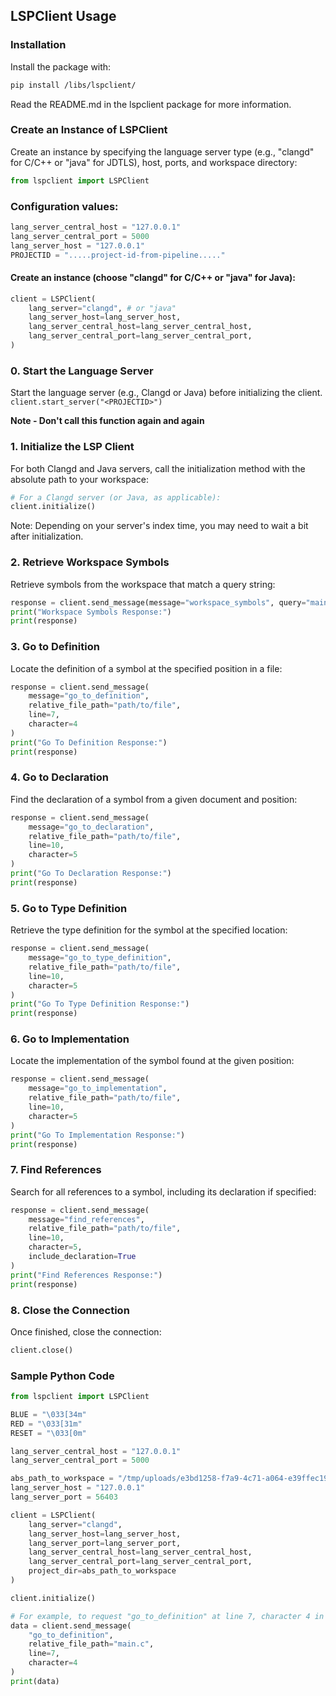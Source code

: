## LSPClient Usage

### Installation
Install the package with:

```bash
pip install /libs/lspclient/
```
Read the README.md in the lspclient package for more information.

### Create an Instance of LSPClient
Create an instance by specifying the language server type (e.g., "clangd" for C/C++ or "java" for JDTLS), host, ports, and workspace directory:

```python
from lspclient import LSPClient
```

### Configuration values:
```python
lang_server_central_host = "127.0.0.1"
lang_server_central_port = 5000
lang_server_host = "127.0.0.1"
PROJECTID = ".....project-id-from-pipeline....."
```

#### Create an instance (choose "clangd" for C/C++ or "java" for Java):
```python
client = LSPClient(
    lang_server="clangd", # or "java"
    lang_server_host=lang_server_host, 
    lang_server_central_host=lang_server_central_host,
    lang_server_central_port=lang_server_central_port,
)
```

### 0. Start the Language Server
Start the language server (e.g., Clangd or Java) before initializing the client.
`client.start_server("<PROJECTID>")`

**Note - Don't call this function again and again**


### 1. Initialize the LSP Client
For both Clangd and Java servers, call the initialization method with the absolute path to your workspace:

```python
# For a Clangd server (or Java, as applicable):
client.initialize()
```
Note: Depending on your server's index time, you may need to wait a bit after initialization.

### 2. Retrieve Workspace Symbols

Retrieve symbols from the workspace that match a query string:

```python
response = client.send_message(message="workspace_symbols", query="main")
print("Workspace Symbols Response:")
print(response)
```

### 3. Go to Definition
Locate the definition of a symbol at the specified position in a file:

```python
response = client.send_message(
    message="go_to_definition",
    relative_file_path="path/to/file",
    line=7,
    character=4
)
print("Go To Definition Response:")
print(response)
```

### 4. Go to Declaration
Find the declaration of a symbol from a given document and position:

```python
response = client.send_message(
    message="go_to_declaration",
    relative_file_path="path/to/file",
    line=10,
    character=5
)
print("Go To Declaration Response:")
print(response)
```

### 5. Go to Type Definition
Retrieve the type definition for the symbol at the specified location:

```python
response = client.send_message(
    message="go_to_type_definition",
    relative_file_path="path/to/file",
    line=10,
    character=5
)
print("Go To Type Definition Response:")
print(response)
```

### 6. Go to Implementation
Locate the implementation of the symbol found at the given position:

```python
response = client.send_message(
    message="go_to_implementation",
    relative_file_path="path/to/file",
    line=10,
    character=5
)
print("Go To Implementation Response:")
print(response)
```

### 7. Find References
Search for all references to a symbol, including its declaration if specified:

```python
response = client.send_message(
    message="find_references",
    relative_file_path="path/to/file",
    line=10,
    character=5,
    include_declaration=True
)
print("Find References Response:")
print(response)
```
### 8. Close the Connection
Once finished, close the connection:

```python
client.close()
``` 

### Sample Python Code
```python
from lspclient import LSPClient

BLUE = "\033[34m"
RED = "\033[31m"
RESET = "\033[0m"

lang_server_central_host = "127.0.0.1"
lang_server_central_port = 5000

abs_path_to_workspace = "/tmp/uploads/e3bd1258-f7a9-4c71-a064-e39ffec19bc1/Simple_CMake_Project"
lang_server_host = "127.0.0.1"
lang_server_port = 56403

client = LSPClient(
    lang_server="clangd",
    lang_server_host=lang_server_host,
    lang_server_port=lang_server_port,
    lang_server_central_host=lang_server_central_host,
    lang_server_central_port=lang_server_central_port,
    project_dir=abs_path_to_workspace
)

client.initialize()

# For example, to request "go_to_definition" at line 7, character 4 in main.c:
data = client.send_message(
    "go_to_definition",
    relative_file_path="main.c",
    line=7,
    character=4
)
print(data)
```
